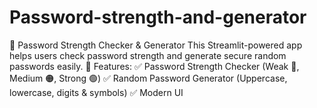 # Password-strength-and-generator
🔐 Password Strength Checker &amp; Generator This Streamlit-powered app helps users check password strength and generate secure random passwords easily.  🔹 Features: ✅ Password Strength Checker (Weak 🔴, Medium 🟠, Strong 🟢) ✅ Random Password Generator (Uppercase, lowercase, digits &amp; symbols) ✅ Modern UI  
